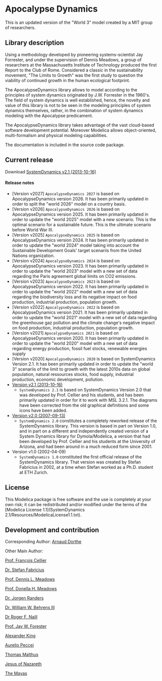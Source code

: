 # Apocalypse Dynamics
This is an updated version of the "World 3" model created by a MIT group of researchers.

## Library description
Using a methodology developed by pioneering systems-scientist Jay Forrester, and under the supervision of Dennis Meadows, a group of researchers at the Massachusetts Institute of Technology produced the first Report to the Club of Rome. Considered a classic in the sustainability movement, "The Limits to Growth" was the first study to question the viability of continued growth in the human ecological footprint.

The ApocalypseDynamics library allows to model according to the principles of system dynamics originated by J.W. Forrester in the 1960's. The field of system dynamics is well established, hence, the novelty and value of this library is not to be seen in the modeling principles of system dynamics themselves, rather, in the combination of system dynamics modeling with the Apocalypse predicament. 

The ApocalypseDynamics library takes advantage of the vast cloud-based software development potential.
Moreover Modelica allows object-oriented, multi-formalism and physical modeling capabilities. 

The documentation is included in the source code package.

## Current release

Download [SystemDynamics v2.1 (2013-10-16)](../../archive/v2.1.zip)

#### Release notes
* [Version v2027]
 `ApocalypseDynamics 2027` is based on ApocalypseDynamics version 2026. It has been primarily updated in order to split the "world 2026" model on a country basis.
* [Version v2026]
 `ApocalypseDynamics 2026` is based on ApocalypseDynamics version 2025. It has been primarily updated in order to update the "world 2025" model with a new scenario. This is the optimal scenario for a sustainable future. This is the ultimate scenario before World War III.
 * [Version v2025]
 `ApocalypseDynamics 2025` is based on ApocalypseDynamics version 2024. It has been primarily updated in order to update the "world 2024" model taking into account the Sustainable Development Goals' target scenariis from the United Nations organization.
 * [Version v2024]
 `ApocalypseDynamics 2024` is based on ApocalypseDynamics version 2023. It has been primarily updated in order to update the "world 2023" model with a new set of data regarding the Paris agreement global limits on CO2 emissions.
 * [Version v2023]
    `ApocalypseDynamics 2023` is based on ApocalypseDynamics version 2022. It has been primarily updated in order to update the "world 2022" model with a new set of data regarding the biodiversity loss and its negative impact on food production, industrial production, population growth.
* [Version v2022]
   `ApocalypseDynamics 2022` is based on ApocalypseDynamics version 2021. It has been primarily updated in order to update the "world 2021" model with a new set of data regarding the greenhouse gaz pollution and the climate change's negative impact on food production, industrial production, population growth.
* [Version v2021]
   `ApocalypseDynamics 2021` is based on ApocalypseDynamics version 2020. It has been primarily updated in order to update the "world 2020" model with a new set of data regarding energy production, fossil fuel stocks, renewable energies supply
* [Version v2020]
   `ApocalypseDynamics 2020` is based on SystemDynamics Version 2.1. It has been primarily updated in order to update the "world 3" scenariis of the limit to growth with the latest 2010s data on global population, natural ressources stocks, food supply, industrial production, economic development, pollution.
* [Version v2.1 (2013-10-16)](../../archive/v2.1.zip)
  * `SystemDynamics 2.1` is based on SystemDynamics Version 2.0 that was developed by Prof. Cellier and his students, and has been primarily updated in order for it to work with MSL 3.2.1. The diagrams have been corrected from the old graphical definitions and some icons have been added.
* [Version v2.0 (2007-09-13)](../../archive/v2.0.zip)
  * `SystemDynamics 2.0` constitutes a completely reworked release of the SystemDynamics library. This version is based in part on Version 1.0, and in part on a different and independently created version of a System Dynamics library for Dymola/Modelica, a version that had been developed by Prof. Cellier and his students at the University of Arizona, and had been around in a much reduced form since 2001.
* Version v1.0 (2002-04-09)
  * `SystemDynamics 1.0` constituted the first official release of the SystemDynamics library. That version was created by Stefan Fabricius in 2002, at a time when Stefan worked as a Ph.D. student at ETH Zurich.

## License

This Modelica package is free software and the use is completely at your own risk;
it can be redistributed and/or modified under the terms of the [Modelica License 1.1](SystemDynamics 2.1/Resources/ModelicaLicense1.1.txt).

## Development and contribution

Corresponding Author: [Arnaud Dorthe](https://about.me/arnaud.dorthe)

Other Main Author:

[Prof. Fran&ccedil;ois Cellier](http://www.inf.ethz.ch/personal/fcellier/)

[Dr. Stefan Fabricius](mailto:stefan.fabricius@promasim.ch)

[Prof. Dennis L. Meadows](https://en.wikipedia.org/wiki/Dennis_Meadows)

[Prof. Donella H. Meadows](http://donellameadows.org/)

[Dr. Jorgen Randers](https://en.wikipedia.org/wiki/J%C3%B8rgen_Randers) 

[Dr. William W. Behrens III](https://www.revisionenergy.com/staff/william-behrens-phd/) 

[Dr Roger F. Naill](https://en.wikipedia.org/wiki/Roger_F._Naill) 

[Prof. Jay W. Forester](https://en.wikipedia.org/wiki/Jay_Wright_Forrester) 

[Alexander King](https://en.wikipedia.org/wiki/Alexander_King_(scientist)) 

[Aurelio Peccei](https://en.wikipedia.org/wiki/Aurelio_Peccei)

[Thomas Malthus](https://en.wikipedia.org/wiki/Thomas_Robert_Malthus)

[Jesus of Nazareth](https://www.biblegateway.com/passage/?search=Revelation+1&version=NLV)

[The Mayas](https://en.wikipedia.org/wiki/Maya_calendar)
 
